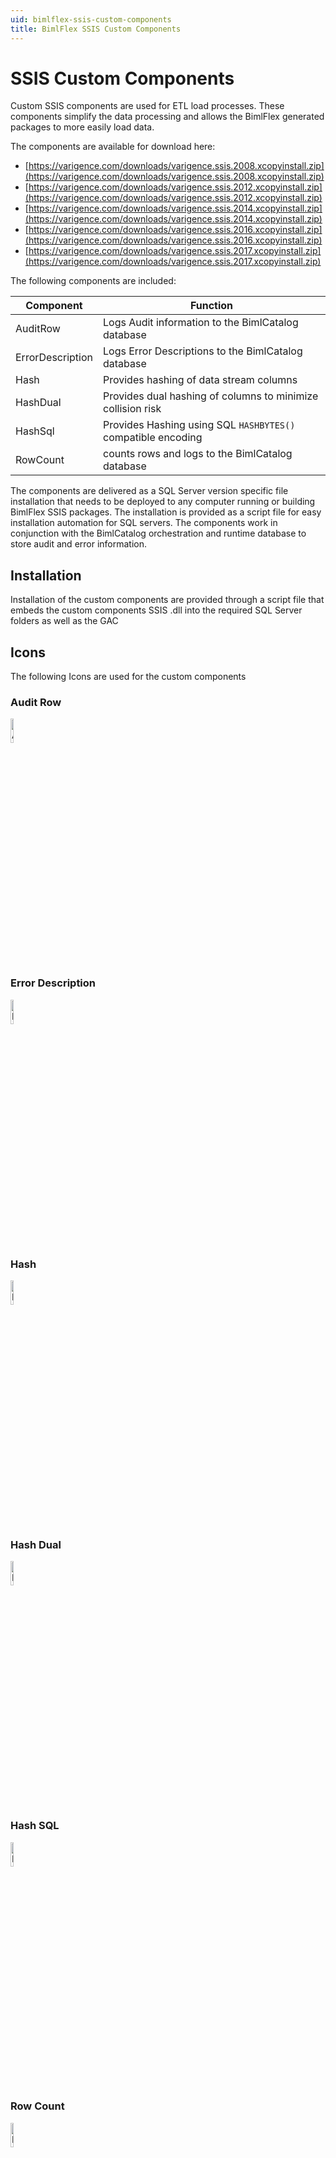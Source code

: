 ```yaml
---
uid: bimlflex-ssis-custom-components
title: BimlFlex SSIS Custom Components
---
```

# SSIS Custom Components

Custom SSIS components are used for ETL load processes. These components simplify the data processing and allows the BimlFlex generated packages to more easily load data.

The components are available for download here:

* [https://varigence.com/downloads/varigence.ssis.2008.xcopyinstall.zip](https://varigence.com/downloads/varigence.ssis.2008.xcopyinstall.zip)
* [https://varigence.com/downloads/varigence.ssis.2012.xcopyinstall.zip](https://varigence.com/downloads/varigence.ssis.2012.xcopyinstall.zip)
* [https://varigence.com/downloads/varigence.ssis.2014.xcopyinstall.zip](https://varigence.com/downloads/varigence.ssis.2014.xcopyinstall.zip)
* [https://varigence.com/downloads/varigence.ssis.2016.xcopyinstall.zip](https://varigence.com/downloads/varigence.ssis.2016.xcopyinstall.zip)
* [https://varigence.com/downloads/varigence.ssis.2017.xcopyinstall.zip](https://varigence.com/downloads/varigence.ssis.2017.xcopyinstall.zip)


The following components are included:

| Component          | Function                             |
| ------------------ | -------------------------------------- |
| AuditRow           | Logs Audit information to the BimlCatalog database |
| ErrorDescription   | Logs Error Descriptions to the BimlCatalog database |
| Hash               | Provides hashing of data stream columns |
| HashDual           | Provides dual hashing of columns to minimize collision risk |
| HashSql            | Provides Hashing using SQL `HASHBYTES()` compatible encoding |
| RowCount           | counts rows and logs to the BimlCatalog database |

The components are delivered as a SQL Server version specific file installation that needs to be deployed to any computer running or building BimlFlex SSIS packages.
The installation is provided as a script file for easy installation automation for SQL servers.
The components work in conjunction with the BimlCatalog orchestration and runtime database to store audit and error information.

## Installation

Installation of the custom components are provided through a script file that embeds the custom components SSIS .dll into the required SQL Server folders as well as the GAC

## Icons

The following Icons are used for the custom components

### Audit Row

<img src="images/bimlflex-v5-cc-auditrow.ico" alt="AuditRow Icon" width="10%"/>

### Error Description

<img src="images/bimlflex-v5-cc-errordescription.ico" alt="ErrorDescription Icon" width="10%"/>

### Hash

<img src="images/bimlflex-v5-cc-hash.ico" alt="Hash Icon" width="10%"/>

### Hash Dual

<img src="images/bimlflex-v5-cc-hashdual.ico" alt="HashDual Icon" width="10%"/>

### Hash SQL

<img src="images/bimlflex-v5-cc-hashsql.ico" alt="HashSql Icon" width="10%"/>

### Row Count

<img src="images/bimlflex-v5-cc-RowCount.ico" alt="RowCount Icon" width="10%"/>
